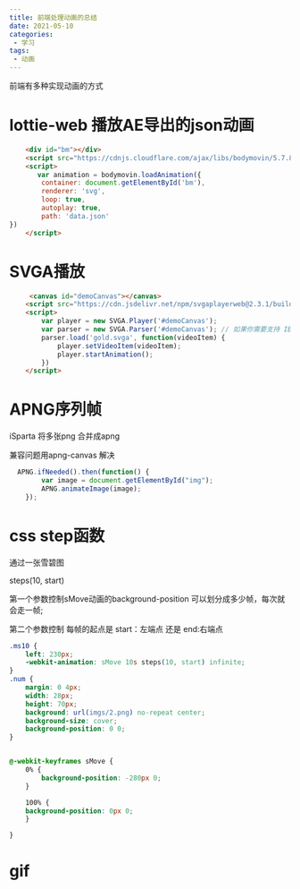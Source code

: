 ```yaml
---
title: 前端处理动画的总结
date: 2021-05-10
categories:
 - 学习
tags:
 - 动画
---
```


前端有多种实现动画的方式


# lottie-web 播放AE导出的json动画

```html
    <div id="bm"></div>
    <script src="https://cdnjs.cloudflare.com/ajax/libs/bodymovin/5.7.8/lottie.min.js" ></script>
    <script>
       var animation = bodymovin.loadAnimation({
        container: document.getElementById('bm'),
        renderer: 'svg',
        loop: true,
        autoplay: true,
        path: 'data.json'
})
    </script>
```


#   SVGA播放

```html
     <canvas id="demoCanvas"></canvas>
    <script src="https://cdn.jsdelivr.net/npm/svgaplayerweb@2.3.1/build/svga.min.js"></script>
    <script>
        var player = new SVGA.Player('#demoCanvas');
        var parser = new SVGA.Parser('#demoCanvas'); // 如果你需要支持 IE6+，那么必须把同样的选择器传给 Parser。
        parser.load('gold.svga', function(videoItem) {
            player.setVideoItem(videoItem);
            player.startAnimation();
        })
    </script>
```

# APNG序列帧

iSparta 将多张png 合并成apng

兼容问题用apng-canvas 解决

```js
  APNG.ifNeeded().then(function() {
        var image = document.getElementById("img");
        APNG.animateImage(image);
    });
```

# css  step函数 

通过一张雪碧图 

steps(10, start) 

第一个参数控制sMove动画的background-position 可以划分成多少帧，每次就会走一帧;

第二个参数控制  每帧的起点是 start：左端点 还是  end:右端点

```css
.ms10 {
    left: 230px;
    -webkit-animation: sMove 10s steps(10, start) infinite;
}
.num {
    margin: 0 4px;
    width: 28px;
    height: 70px;
    background: url(imgs/2.png) no-repeat center;
    background-size: cover;
    background-position: 0 0;
}


@-webkit-keyframes sMove {
    0% {
        background-position: -280px 0;
    }

    100% {
    background-position: 0px 0;
    }

}
```

# gif